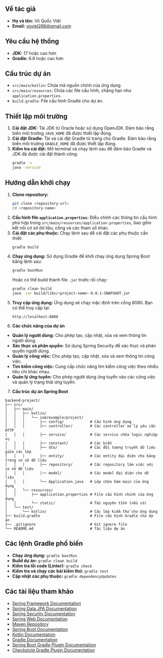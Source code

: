 ## Về tác giả

- **Họ và tên:** Võ Quốc Việt
- **Email:** voviet266@gmail.com

## Yêu cầu hệ thống

- **JDK:** 17 hoặc cao hơn
- **Gradle:** 6.8 hoặc cao hơn

## Cấu trúc dự án

- `src/main/kotlin`: Chứa mã nguồn chính của ứng dụng.
- `src/main/resources`: Chứa các file cấu hình, chẳng hạn như `application.properties`.
- `build.gradle`: File cấu hình Gradle cho dự án.

## Thiết lập môi trường

1. **Cài đặt JDK:** Tải JDK từ Oracle hoặc sử dụng OpenJDK. Đảm bảo rằng biến môi trường `JAVA_HOME` đã được thiết lập đúng.
2. **Cài đặt Gradle:** Tải và cài đặt Gradle từ trang chủ Gradle. Đảm bảo rằng biến môi trường `GRADLE_HOME` đã được thiết lập đúng.
3. **Kiểm tra cài đặt:** Mở terminal và chạy lệnh sau để đảm bảo Gradle và JDK đã được cài đặt thành công:
   ```bash
   gradle -v
   java -version
   ```

## Hướng dẫn khởi chạy

1. **Clone repository:**
   ```bash
   git clone <repository-url>
   cd <repository-name>
   ```
2. **Cấu hình file `application.properties`:** Điều chỉnh các thông tin cấu hình phù hợp trong `src/main/resources/application.properties`, bao gồm kết nối cơ sở dữ liệu, cổng và các tham số khác.
3. **Cài đặt các phụ thuộc:** Chạy lệnh sau để cài đặt các phụ thuộc cần thiết:
   ```bash
   gradle build
   ```
4. **Chạy ứng dụng:** Sử dụng Gradle để khởi chạy ứng dụng Spring Boot bằng lệnh sau:
   ```bash
   gradle bootRun
   ```
   Hoặc có thể build thành file `.jar` trước rồi chạy:
   ```bash
   gradle clean build
   java -jar build/libs/<project-name>-0.0.1-SNAPSHOT.jar
   ```
5. **Truy cập ứng dụng:** Ứng dụng sẽ chạy mặc định trên cổng 8080. Bạn có thể truy cập tại:
   ```arduino
   http://localhost:8080
   ```
6. **Các chức năng của dự án**

- **Quản lý người dùng:** Cho phép tạo, cập nhật, xóa và xem thông tin người dùng.
- **Xác thực và phân quyền:** Sử dụng Spring Security để xác thực và phân quyền người dùng.
- **Quản lý công việc:** Cho phép tạo, cập nhật, xóa và xem thông tin công việc.
- **Tìm kiếm công việc:** Cung cấp chức năng tìm kiếm công việc theo nhiều tiêu chí khác nhau.
- **Quản lý ứng tuyển:** Cho phép người dùng ứng tuyển vào các công việc và quản lý trạng thái ứng tuyển.

7. **Cấu trúc dự án Spring Boot**

```
backend-project/
├── src/
│   ├── main/
│   │   ├── kotlin/
│   │   │   └── com/example/project/
│   │   │       ├── config/            # Cấu hình ứng dụng
│   │   │       ├── controller/        # Các controller xử lý yêu cầu HTTP
│   │   │       ├── service/           # Các service chứa logic nghiệp vụ
|   |   |       ├── constant/          # Các biến  
│   │   │       ├── dto/               # Các đối tượng truyền dữ liệu giữa các lớp
│   │   │       ├── entity/            # Các entity đại diện cho bảng trong cơ sở dữ liệu
│   │   │       ├── repository/        # Các repository làm việc với cơ sở dữ liệu
│   │   │       │── model/             # Các model đại diện cho dữ liệu
│   │   │       └── Application.java   # Lớp chứa hàm main của ứng dụng
│   │   └── resources/
│   │       ├── application.properties # File cấu hình chính của ứng dụng
│   │       └── static/                # Tài nguyên tĩnh (nếu có)
│   └── test/
│       └── kotlin/                    # Các lớp kiểm thử cho ứng dụng
├── build.gradle                       # File cấu hình Gradle cho dự án
├── .gitignore                         # Git ignore file
└── README.md                          # Tài liệu dự án
```

## Các lệnh Gradle phổ biến

- **Chạy ứng dụng:** `gradle bootRun`
- **Build dự án:** `gradle clean build`
- **Kiểm tra lỗi code (Linter):** `gradle check`
- **Kiểm tra và chạy các bài kiểm thử:** `gradle test`
- **Cập nhật các phụ thuộc:** `gradle dependencyUpdates`

## Các tài liệu tham khảo

- [Spring Framework Documentation](https://spring.io/projects/spring-framework)
- [Spring Data JPA Documentation](https://spring.io/projects/spring-data-jpa)
- [Spring Security Documentation](https://spring.io/projects/spring-security)
- [Spring Web Documentation](https://spring.io/guides/gs/serving-web-content/)
- [Maven Repository](https://mvnrepository.com/)
- [Spring Boot Documentation](https://spring.io/projects/spring-boot)
- [Kotlin Documentation](https://kotlinlang.org/docs/reference/)
- [Gradle Documentation](https://docs.gradle.org/current/userguide/userguide.html)
- [Spring Boot Gradle Plugin Documentation](https://docs.spring.io/spring-boot/docs/current/gradle-plugin/reference/html/)
- [Checkstyle Gradle Plugin Documentation](https://docs.gradle.org/current/userguide/checkstyle_plugin.html)
